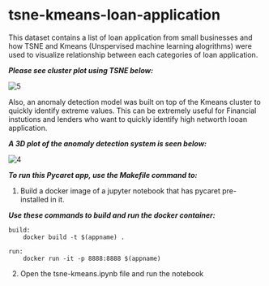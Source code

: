 # tsne-kmeans-loan-application
This dataset contains a list of loan application from small businesses and how TSNE and Kmeans (Unspervised machine learning alogrithms) were used to visualize relationship between each categories of loan application.

***Please see cluster plot using TSNE below:***

![5](https://user-images.githubusercontent.com/32384910/141666703-abab0288-27dc-4c17-bc96-1bf8dc558c83.png)

Also, an anomaly detection model was built on top of the Kmeans cluster to quickly identify extreme values. This can be extremely useful for Financial instutions and lenders who want to quickly identify high networth looan application. 

***A 3D plot of the anomaly detection system is seen below:***

![4](https://user-images.githubusercontent.com/32384910/141665751-30800d67-8e07-4614-9e06-642b7da3b731.png)

***To run this Pycaret app, use the Makefile command to:***

1. Build a docker image of a jupyter notebook that has pycaret pre-installed in it.

***Use these commands to build and run the docker container:***

```
build:
	docker build -t $(appname) .
		
run:
	docker run -it -p 8888:8888 $(appname)
```

2. Open the tsne-kmeans.ipynb file and run the notebook

